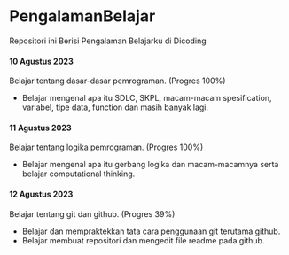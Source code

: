 # PengalamanBelajar
Repositori ini Berisi Pengalaman Belajarku di Dicoding

#### 10 Agustus 2023 
Belajar tentang dasar-dasar pemrograman. (Progres 100%)
- Belajar mengenal apa itu SDLC, SKPL, macam-macam spesification, variabel, tipe data, function dan masih banyak lagi.

#### 11 Agustus 2023
Belajar tentang logika pemrograman. (Progres 100%)
- Belajar mengenal apa itu gerbang logika dan macam-macamnya serta belajar computational thinking.

#### 12 Agustus 2023
Belajar tentang git dan github. (Progres 39%)
- Belajar dan mempraktekkan tata cara penggunaan git terutama github.
- Belajar membuat repositori dan mengedit file readme pada github.
